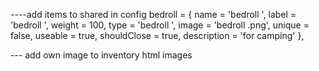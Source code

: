 ----add items to shared in config
bedroll      = { name = 'bedroll ',      label = 'bedroll ',         weight = 100, type = 'bedroll ', image = 'bedroll .png',          unique = false, useable = true, shouldClose = true, description = 'for camping' },


--- add own image to inventory html images 
